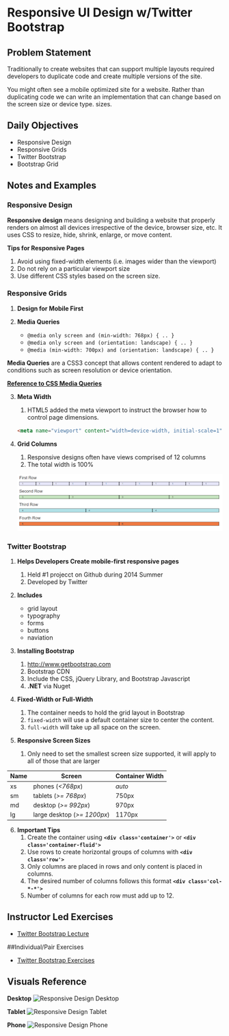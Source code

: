 # Responsive UI Design w/Twitter Bootstrap

## Problem Statement

Traditionally to create websites that can support multiple layouts required developers to duplicate code and create multiple versions of the site.

 You might often see a mobile optimized site for a website. Rather than duplicating code we can write an implementation that can change based on the screen size or device type. sizes.

## Daily Objectives

* Responsive Design
* Responsive Grids
* Twitter Bootstrap
* Bootstrap Grid

## Notes and Examples

### Responsive Design

<div class="definition note"><strong>Responsive design</strong> means designing and building a website that properly renders on almost all devices irrespective of the device, browser size, etc. It uses CSS to resize, hide, shrink, enlarge, or move content.</div> 

**Tips for Responsive Pages**

1. Avoid using fixed-width elements (i.e. images wider than the viewport)
2. Do not rely on a particular viewport size
3. Use different CSS styles based on the screen size.

### Responsive Grids

1. **Design for Mobile First**    

2. **Media Queries**
    * `@media only screen and (min-width: 768px) { .. }`
    * `@media only screen and (orientation: landscape) { .. }` 
    * `@media (min-width: 700px) and (orientation: landscape) { .. }`

<div class="definition note"><strong>Media Queries</strong> are a CSS3 concept that allows content rendered to adapt to conditions such as screen resolution or device orientation.</div>

[**Reference to CSS Media Queries**](https://developer.mozilla.org/en-US/docs/Web/CSS/Media_Queries/Using_media_queries)

3. **Meta Width**

    1. HTML5 added the meta viewport to instruct the browser how to control page dimensions.

    ```html
    <meta name="viewport" content="width=device-width, initial-scale=1">
    ```

3. **Grid Columns**

    1. Responsive designs often have views comprised of 12 columns
    2. The total width is 100%

    ![Bootstrap Grid Layout](resources/bootstrap-grid-layout.png)

### Twitter Bootstrap

1. **Helps Developers Create mobile-first responsive pages**
    1. Held #1 projecct on Github during 2014 Summer
    2. Developed by Twitter

2. **Includes**
    * grid layout
    * typography
    * forms
    * buttons
    * naviation

3. **Installing Bootstrap**
    1. http://www.getbootstrap.com
    2. Bootstrap CDN
    3. Include the CSS, jQuery Library, and Bootstrap Javascript
    4. **.NET** via Nuget

4. **Fixed-Width or Full-Width**
    1. The container needs to hold the grid layout in Bootstrap
    2. `fixed-width` will use a default container size to center the content.
    3. `full-width` will take up all space on the screen.

5. **Responsive Screen Sizes**
    1. Only need to set the smallest screen size supported, it will apply to all of those that are larger

|  Name  | Screen               | Container Width |
|--------|----------------------|-----------------|
|  xs    | phones (*<768px*)    | *auto*          | 
|  sm    | tablets (*>= 768px*) | 750px           |
|  md    | desktop (*>= 992px*) | 970px           |
|  lg    | large desktop (*>= 1200px*) | 1170px   |

6. **Important Tips**
    1. Create the container using **`<div class='container'>`** or **`<div class='container-fluid'>`** 
    2. Use rows to create horizontal groups of columns with **`<div class='row'>`**
    3. Only columns are placed in rows and only content is placed in columns.
    4. The desired number of columns follows this format **`<div class='col-*-*'>`**
    5. Number of columns for each row must add up to 12.



## Instructor Led Exercises

- [Twitter Bootstrap Lecture](https://bitbucket.org/te-curriculum/m4-twitter-bootstrap-lecture)

##Individual/Pair Exercises

- [Twitter Bootstrap Exercises](https://bitbucket.org/te-curriculum/m4-twitter-bootstrap-exercises)


## Visuals Reference
**Desktop**
![Responsive Design Desktop](http://www.w3schools.com/css/rwd_desktop.png)

**Tablet**
![Responsive Design Tablet](http://www.w3schools.com/css/rwd_tablet.png)

**Phone**
![Responsive Design Phone](http://www.w3schools.com/css/rwd_phone.png)

